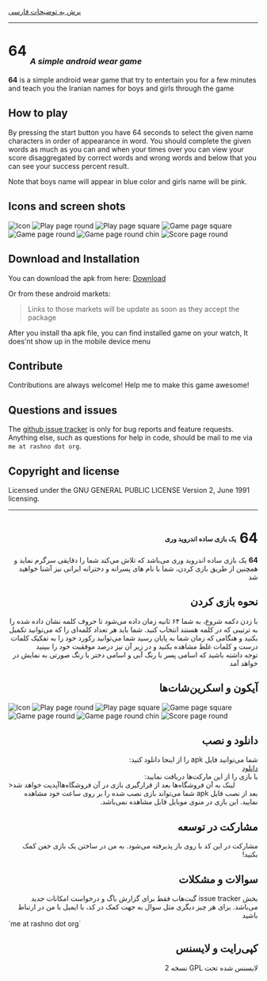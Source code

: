 [پرش به توضیحات فارسی](#PersianSectionStart)
______


# <b>64</b> <sub><sub><sub>*A simple android wear game*</sup></sup></sup>

<b>64</b> is a simple android wear game that try to entertain you for a few minutes and teach you the Iranian names for boys and girls through the game
## How to play
By pressing the start button you have 64 seconds to select the given name characters in order of appearance in word. You should complete the given words as much as you can and when your times over you can view your score disaggregated by correct words and wrong words and below that you can see your success percent result.

Note that boys name will appear in blue color and girls name will be pink.
## Icons and screen shots

![Icon](http://s6.uplod.ir/i/00831/rrvy24dnt9a4.jpg "Icon of the app")
![Play page round](http://s6.uplod.ir/i/00831/00kq632vcw2v.png "Play page round")
![Play page square](http://s6.uplod.ir/i/00831/3qerdy6x48pb.png "Play page square")
![Game page square](http://s6.uplod.ir/i/00831/z6gfd4x8mya1.png "Game page square")
![Game page round](http://s6.uplod.ir/i/00831/365h02emsxww.png "Game page round")
![Game page round chin](http://s6.uplod.ir/i/00831/wbr0ll2pigo5.png "Game page round chin")
![Score page round](http://s6.uplod.ir/i/00831/bqrif1c3j8u9.png "Score page round")

## Download and Installation

You can download the apk from here:
[Download][2]

Or from these android markets:
>Links to those markets will be update as soon as they accept the package

After you install tha apk file, you can find installed game on your watch, It does'nt show up in the mobile device menu

## Contribute
Contributions are always welcome! Help me to make this game awesome!
## Questions and issues

The [github issue tracker][1] is only for bug reports and feature requests. Anything else, such as questions for help in code, should be mail to me via `me at rashno dot org`.
## Copyright and license
Licensed under the GNU GENERAL PUBLIC LICENSE Version 2, June 1991 licensing.

______

<h1 dir="rtl"><a name="PersianSectionStart"></a><b>64</b> <sub><sup><sub><sup>یک بازی ساده اندروید وری</sup></sub></sup></sub></h1>
<div dir="rtl">
<b>64</b> یک بازی ساده اندروید وری می‌باشد که تلاش می‌کند شما را دقایقی سرگرم نماید و همچنین از طریق بازی کردن، شما با نام های پسرانه و دخترانه ایرانی نیز آشنا خواهید شد
</div>
<h2 dir="rtl">نحوه بازی کردن</h2>
<div dir="rtl">
با زدن دکمه شروع، به شما ۶۴ ثانیه زمان داده می‌شود تا حروف کلمه نشان داده شده را به ترتیبی که در کلمه هستند انتخاب کنید. شما باید هر تعداد کلمه‌ای را که می‌توانید تکمیل بکنید و هنگامی که زمان شما به پایان رسید شما می‌توانید رکورد خود را به تفکیک کلمات درست و کلمات غلط مشاهده بکنید و در زیر آن نیز درصد موفقیت خود را ببینید
</div>
<div dir="rtl">
توجه داشته باشید که اسامی پسر با رنگ آبی و اسامی دختر با رنگ صورتی به نمایش در خواهد آمد
</div>

<h2 dir="rtl">آیکون و اسکرین‌شات‌ها</h2>

![Icon](http://s6.uplod.ir/i/00831/rrvy24dnt9a4.jpg "Icon of the app")
![Play page round](http://s6.uplod.ir/i/00831/00kq632vcw2v.png "Play page round")
![Play page square](http://s6.uplod.ir/i/00831/3qerdy6x48pb.png "Play page square")
![Game page square](http://s6.uplod.ir/i/00831/z6gfd4x8mya1.png "Game page square")
![Game page round](http://s6.uplod.ir/i/00831/365h02emsxww.png "Game page round")
![Game page round chin](http://s6.uplod.ir/i/00831/wbr0ll2pigo5.png "Game page round chin")
![Score page round](http://s6.uplod.ir/i/00831/bqrif1c3j8u9.png "Score page round")

<h2 dir="rtl">دانلود و نصب</h2>
<div dir="rtl">
شما می‌توانید فایل apk را از اینجا دانلود کنید:
</div>
<div dir="rtl">
<a href="https://drive.google.com/open?id=0BybDoPW31mYFakR4S3pSVHExcUk">دانلود</a>
</div>
<div dir="rtl">
یا بازی را از این مارکت‌ها دریافت نمایید:
</div>
>لینک به آن فروشگاه‌ها بعد از قرارگیری بازی در آن فروشگاه‌هاآپدیت خواهد شد

<div dir="rtl">
بعد از نصب فایل apk شما می‌تواند بازی نصب شده را بر روی ساعت خود مشاهده نمایید. این بازی در منوی موبایل قابل مشاهده نمی‌باشد.
</div>

<h2 dir="rtl">مشارکت در توسعه</h2>
<div dir="rtl">
مشارکت در این کد با روی باز پذیرفته می‌شود. به من در ساختن یک بازی خفن کمک بکنید!
</div>

<h2 dir="rtl">سوالات و مشکلات</h2>
<div dir="rtl">
بخش issue tracker گیت‌هاب فقط برای گزارش باگ و درخواست امکانات جدید می‌باشد. برای هر چیز دیگری مثل سوال به جهت کمک در کد، با ایمیل با من در ارتباط باشید
</div>
`me at rashno dot org`

<h2 dir="rtl">کپی‌رایت و لایسنس</h2>
<div dir="rtl">
لایسنس شده تحت GPL نسخه 2
</div>


[1]: https://github.com/HosseinRashno/64/issues
[2]: https://drive.google.com/open?id=0BybDoPW31mYFakR4S3pSVHExcUk

